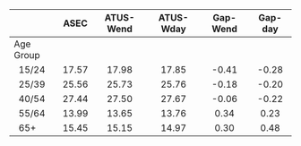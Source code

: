 
|                      |         ASEC |    ATUS-Wend |    ATUS-Wday |     Gap-Wend |      Gap-day |
| -------------------- | :----------: | :----------: | :----------: | :----------: | :----------: |
| Age Group            |              |              |              |              |              |
| &nbsp;&nbsp;15/24    |        17.57 |        17.98 |        17.85 |        -0.41 |        -0.28 |
| &nbsp;&nbsp;25/39    |        25.56 |        25.73 |        25.76 |        -0.18 |        -0.20 |
| &nbsp;&nbsp;40/54    |        27.44 |        27.50 |        27.67 |        -0.06 |        -0.22 |
| &nbsp;&nbsp;55/64    |        13.99 |        13.65 |        13.76 |         0.34 |         0.23 |
| &nbsp;&nbsp;65+      |        15.45 |        15.15 |        14.97 |         0.30 |         0.48 |

